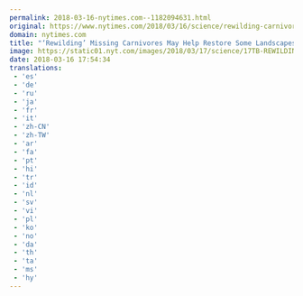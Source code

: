 ```yaml
---
permalink: 2018-03-16-nytimes.com--1182094631.html
original: https://www.nytimes.com/2018/03/16/science/rewilding-carnivores-wolves.html?partner=rss&amp;emc=rss
domain: nytimes.com
title: "‘Rewilding’ Missing Carnivores May Help Restore Some Landscapes"
image: https://static01.nyt.com/images/2018/03/17/science/17TB-REWILDING/17TB-REWILDING-mediumThreeByTwo440.jpg
date: 2018-03-16 17:54:34
translations: 
 - 'es'
 - 'de'
 - 'ru'
 - 'ja'
 - 'fr'
 - 'it'
 - 'zh-CN'
 - 'zh-TW'
 - 'ar'
 - 'fa'
 - 'pt'
 - 'hi'
 - 'tr'
 - 'id'
 - 'nl'
 - 'sv'
 - 'vi'
 - 'pl'
 - 'ko'
 - 'no'
 - 'da'
 - 'th'
 - 'ta'
 - 'ms'
 - 'hy'
---
```


